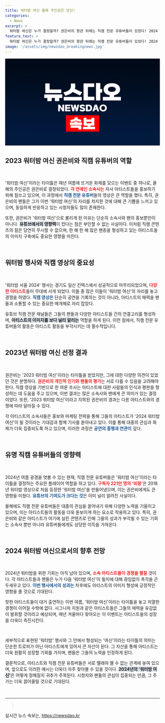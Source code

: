 ```yaml
---
title: 워터밤 여신 올해 주인공은 당신!
categories:
  - News
excerpt: >
  워터밤 여신은 누가 결정할까? 권은비의 왕관 뒤에는 직캠 전문 유튜버들이 있었다! 2024 여신 경쟁은 지금부터 시작된다. 과연 다음 여신은 누구? 클릭해 확인하세요!
feature_text: >
  워터밤 여신은 누가 결정할까? 권은비의 왕관 뒤에는 직캠 전문 유튜버들이 있었다! 2024 여신 경쟁은 지금부터 시작된다. 과연 다음 여신은 누구? 클릭해 확인하세요!
image: '/assets/img/newsdao_breakingnews.jpg'
---
```


<p><img src="/assets/img/newsdao_breakingnews.jpg" alt="bookingtag 속보" /></p>

<h2 data-ke-size="size26">2023 워터밤 여신 권은비와 직캠 유튜버의 역할</h2>

<p data-ke-size="size16">&nbsp;</p>

<p>'워터밤 여신'이라는 타이틀은 매년 여름에 뜨거운 화제를 모으는 이벤트 중 하나로, 올해의 주인공은 권은비로 결정되었다. <b><span style="color: #ee2323;">각 연예인 소속사는</span></b> 자사 아티스트들을 홍보하기 위해 힘쓰고 있으며, 이 과정에서 <b><span style="color: #1a5490;">직캠 전문 유튜버</span></b>들의 영상은 큰 역할을 했다. 특히, 권은비의 팬들은 그가 이번 '워터밤 여신'의 자리를 차지한 것에 대해 큰 기쁨을 느끼고 있으며, 동일하게 반응하고 있는 시청자들도 많이 존재한다. </p>

<p>또한, 권은비가 '워터밤 여신'으로 불리게 된 이유는 단순히 소속사와 팬의 홍보뿐만이 아니다. <b><span style="background-color: #21538527;">유튜브에서의 영향력</span></b>이 컸다는 점은 부인할 수 없는 사실이다. 이처럼 직캠 콘텐츠의 힘은 당연히 무시할 수 없으며, 한 해 한 해 많은 팬층을 형성하고 있는 아티스트들의 이미지 구축에도 중요한 영향을 미친다.</p>

<p data-ke-size="size16">&nbsp;</p>

<h2 data-ke-size="size26">워터밤 행사와 직캠 영상의 중요성</h2>

<p data-ke-size="size16">&nbsp;</p>

<p>'워터밤 서울 2024' 행사는 경기도 일산 킨텍스에서 성공적으로 마무리되었으며, <b><span style="color: #ee2323;">다양한 아티스트</span></b>들이 무대에 서게 되었다. 이들 중 많은 이들이 '워터밤 여신'의 자리를 놓고 경쟁을 하였다. <b><span style="color: #1a5490;">직캠 영상은</span></b> 단순히 공연을 기록하는 것이 아니라, 아티스트의 매력을 팬들과 소통할 수 있는 중요한 매개체로 자리 잡았다. </p>

<p>유튜브 직캠 전문 채널들은 그들의 팬들과 다양한 아티스트들 간의 연결고리를 형성하며, <b><span style="background-color: #21538527;">아티스트의 이미지를 보다 널리 알리는</span></b> 역할을 하게 된다. 이런 점에서, 직캠 전문 유튜버들의 활동은 아티스트 활동을 부각시키는 데 필수적입니다. </p>

<p data-ke-size="size16">&nbsp;</p>

<h2 data-ke-size="size26">2023년 워터밤 여신 선정 결과</h2>

<p data-ke-size="size16">&nbsp;</p>

<p>권은비는 '2023 워터밤 여신'이라는 타이틀을 받았지만, 그에 대한 다양한 의견이 있었던 것은 분명하다. <b><span style="color: #ee2323;">권은비의 개인적 인기와 팬들의 평가</span></b>는 서로 다를 수 있음을 고려해야 한다. 직캠 영상을 기반으로 한 여론 조사는 아티스트에 대한 사람들의 인식과 평판을 형성하는 데 도움을 주고 있으며, 이번 결과는 많은 소속사와 팬에게 큰 의미가 있는 결정이었다. 또한, '2023 워터밤 여신'이라고 지목된 권은비의 경과는 다른 아티스트와의 경쟁에 따라 달라질 수 있다. </p>

<p>각 아티스트의 소속사들은 홍보와 마케팅 전략을 통해 그들의 아티스트가 '2024 워터밤 여신'이 될 것이라는 기대감과 함께 기사를 쏟아내고 있다. 이를 통해 대중의 관심과 화제가 더욱 집중되도록 하고 있으며, 이러한 과정은 <b><span style="color: #1a5490;">공연의 흥행과 연관이</span></b> 깊다. </p>

<p data-ke-size="size16">&nbsp;</p>

<h2 data-ke-size="size26">유명 직캠 유튜버들의 영향력</h2>

<p data-ke-size="size16">&nbsp;</p>

<p>2024년 여름 광경을 엿볼 수 있는 현재, 직캠 전문 유튜버들은 '워터밤 여신'이라는 타이틀을 결정하는 주요한 플레이어 역할을 하고 있다. <b><span style="color: #ee2323;">구독자 221만 명의 '비몽'</span></b>은 2018년 워터밤 영상으로 처음 등장한 '워터밤 여신'을 만들어냈으며, 이는 권은비에게도 큰 영향을 미쳤다. <b><span style="color: #1a5490;">유튜브의 기여도가 크다는 것</span></b>은 이미 널리 알려진 사실이다.</p>

<p>올해에도 직캠 전문 유튜버들은 대중의 관심을 끌어내기 위해 다양한 노력을 기울이고 있으며, 이는 아티스트들의 활동을 더욱 돋보이게 하는 요소로 작용하고 있다. 특히, 권은비와 같은 아티스트가 여기에 실린 콘텐츠로 인해 그들의 성과가 부각될 수 있는 기회는 소속사 뿐만 아니라 유튜버들에게도 상당한 이득을 가져온다.</p>

<p data-ke-size="size16">&nbsp;</p>

<h2 data-ke-size="size26">2024 워터밤 여신으로서의 향후 전망</h2>

<p data-ke-size="size16">&nbsp;</p>

<p>2024년 워터밤을 위한 기회는 아직 남아 있으며, <b><span style="color: #ee2323;">소속 아티스트들이 경쟁을 펼칠</span></b> 것이다. 각 아티스트들과 팬들은 누가 다음 '워터밤 여신'이 될지에 대해 끊임없이 촉각을 곤두세우고 있다. <b><span style="color: #1a5490;">이번 행사에서의 성과는</span></b> 차후에도 아티스트의 이미지 형성에 긍정적인 영향을 줄 것으로 기대된다. </p>

<p>핫한 아티스트들이 대거 출연하는 이번 여름, '워터밤 여신'이라는 타이틀을 놓고 치열한 경쟁이 이어질 수밖에 없다. 시그니처 지원과 같은 아티스트들은 그들의 매력을 유감없이 발휘할 것이라고 예상되며, 매년 겨울마다 찾아오는 이 이벤트는 아티스트들의 성장을 더욱더 촉진시킨다. </p>

<p data-ke-size="size16">&nbsp;</p>

<p>세부적으로 표현된 '워터밤' 행사와 그 안에서 형성되는 '여신'이라는 타이틀의 의미는 단순한 트로피가 아닌 아티스트에게 있어서 큰 자산이 된다. 그 자산을 통해 아티스트는 더욱 원활히 성장할 기회를 가지며, 팬들은 그들의 노력을 인정하게 된다. </p>

<p>결론적으로, 아티스트와 직캠 전문 유튜버들은 서로 뗄래야 뗄 수 없는 관계에 놓여 있으며, 앞으로도 이러한 예시는 더욱더 자주 찾아볼 수 있을 것이다. <b><span style="background-color: #21538527;">2024년의 '워터밤 여신'</span></b>은 어떻게 정해질지 귀추가 주목된다. 시청자와 팬들의 관심이 집중되는 만큼, 그 주가는 더욱 끌어올릴 것으로 기대된다. </p>

<p data-ke-size="size16">&nbsp;</p>

<hr>

<blockquote>
<p data-ke-size="size16">&nbsp;</p>
</blockquote>
실시간 뉴스 속보는, <a href="https://newsdao.kr" rel="dofollow">https://newsdao.kr</a>


